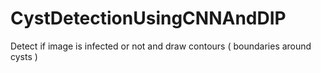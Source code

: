 # CystDetectionUsingCNNAndDIP
Detect if image is infected or not and draw contours ( boundaries around cysts )
